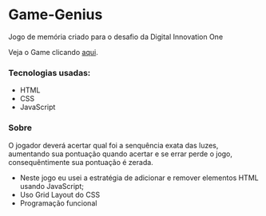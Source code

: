 # Game-Genius
Jogo de memória criado para o desafio da Digital Innovation One

Veja o Game clicando <a href="https://willamessilv.github.io/Game-Genius/">aqui</a>.

### Tecnologias usadas:
 - HTML
 - CSS
 - JavaScript

### Sobre
O jogador deverá acertar qual foi a senquência exata das luzes, aumentando sua pontuação quando acertar e se errar perde o jogo, consequêntimente sua pontuação é zerada.

 - Neste jogo eu usei a estratégia de adicionar e remover elementos HTML usando JavaScript;
 - Uso Grid Layout do CSS
 - Programação funcional
